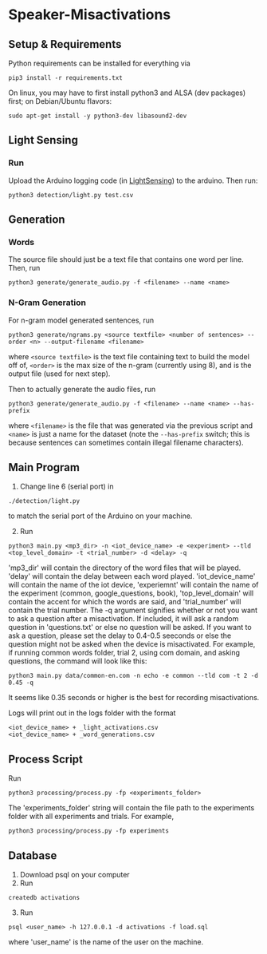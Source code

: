 # Speaker-Misactivations
## Setup & Requirements
Python requirements can be installed for everything via
```shell
pip3 install -r requirements.txt
```

On linux, you may have to first install python3 and ALSA (dev packages) first; on Debian/Ubuntu flavors:
```shell
sudo apt-get install -y python3-dev libasound2-dev
```

## Light Sensing
### Run
Upload the Arduino logging code (in [LightSensing](LightSensing)) to the arduino. Then run:
```shell
python3 detection/light.py test.csv
```

## Generation
### Words
The source file should just be a text file that contains one word per line. Then, run
```shell
python3 generate/generate_audio.py -f <filename> --name <name>
```

### N-Gram Generation
For n-gram model generated sentences, run
```shell
python3 generate/ngrams.py <source textfile> <number of sentences> --order <n> --output-filename <filename>
```
where `<source textfile>` is the text file containing text to build the model off of, `<order>` is the max size of the n-gram (currently using 8), and <filename> is the output file (used for next step). 

Then to actually generate the audio files, run 
```shell
python3 generate/generate_audio.py -f <filename> --name <name> --has-prefix
```
where `<filename>` is the file that was generated via the previous script and `<name>` is just a name for the dataset (note the `--has-prefix` switch; this is because sentences can sometimes contain illegal filename characters).


## Main Program
1. Change line 6 (serial port) in
```shell
./detection/light.py
```
to match the serial port of the Arduino on your machine. 

2. Run
```shell
python3 main.py <mp3_dir> -n <iot_device_name> -e <experiment> --tld <top_level_domain> -t <trial_number> -d <delay> -q
```

'mp3_dir' will contain the directory of the word files that will be played. 'delay' will contain the delay between each word played. 'iot_device_name' will contain the name of the iot device, 'experiemnt' will contain the name of the experiment (common, google_questions, book), 'top_level_domain' will contain the accent for which the words are said, and 'trial_number' will contain the trial number. The -q argument signifies whether or not you want to ask a question after a misactivation. If included, it will ask a random question in 'questions.txt' or else no question will be asked. If you want to ask a question, please set the delay to 0.4-0.5 seeconds or else the question might not be asked when the device is misactivated. For example, if running common words folder, trial 2, using com domain, and asking questions, the command will look like this:

```shell
python3 main.py data/common-en.com -n echo -e common --tld com -t 2 -d 0.45 -q
```
It seems like 0.35 seconds or higher is the best for recording misactivations. 

Logs will print out in the logs folder with the format
```shell
<iot_device_name> + _light_activations.csv
<iot_device_name> + _word_generations.csv
```

## Process Script
Run 
```shell
python3 processing/process.py -fp <experiments_folder>
```

The 'experiments_folder' string will contain the file path to the experiments folder with all experiments and trials. For example,
```shell
python3 processing/process.py -fp experiments
```

## Database
1. Download psql on your computer
2. Run 
```shell
createdb activations
```
3. Run 
```shell
psql <user_name> -h 127.0.0.1 -d activations -f load.sql
```
where 'user_name' is the name of the user on the machine. 